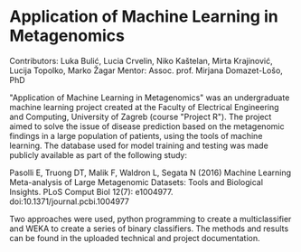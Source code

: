 # Application of Machine Learning in Metagenomics

Contributors: Luka Bulić, Lucia Crvelin, Niko Kaštelan, Mirta Krajinović, Lucija Topolko, Marko Žagar
Mentor: Assoc. prof. Mirjana Domazet-Lošo, PhD

"Application of Machine Learning in Metagenomics" was an undergraduate machine learning project created at the Faculty of Electrical Engineering and Computing, University of Zagreb (course "Project R"). The project aimed to solve the issue of disease prediction based on the metagenomic findings in a large population of patients, using the tools of machine learning. The database used for model training and testing was made publicly available as part of the following study:

Pasolli E, Truong DT, Malik F, Waldron L, Segata N (2016) Machine Learning Meta-analysis of Large Metagenomic Datasets: Tools and Biological Insights. PLoS Comput Biol 12(7): e1004977. doi:10.1371/journal.pcbi.1004977

Two approaches were used, python programming to create a multiclassifier and WEKA to create a series of binary classifiers. The methods and results can be found in the uploaded technical and project documentation. 
